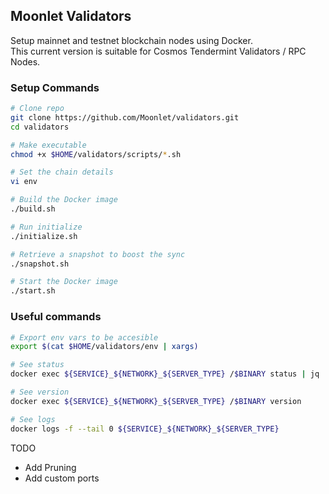 ## Moonlet Validators

Setup mainnet and testnet blockchain nodes using Docker. \
This current version is suitable for Cosmos Tendermint Validators / RPC Nodes.

### Setup Commands

```sh
# Clone repo
git clone https://github.com/Moonlet/validators.git
cd validators

# Make executable
chmod +x $HOME/validators/scripts/*.sh

# Set the chain details
vi env

# Build the Docker image
./build.sh

# Run initialize
./initialize.sh

# Retrieve a snapshot to boost the sync
./snapshot.sh

# Start the Docker image
./start.sh
```

### Useful commands

```sh
# Export env vars to be accesible
export $(cat $HOME/validators/env | xargs)

# See status
docker exec ${SERVICE}_${NETWORK}_${SERVER_TYPE} /$BINARY status | jq

# See version
docker exec ${SERVICE}_${NETWORK}_${SERVER_TYPE} /$BINARY version

# See logs
docker logs -f --tail 0 ${SERVICE}_${NETWORK}_${SERVER_TYPE}
```

TODO

- Add Pruning
- Add custom ports
